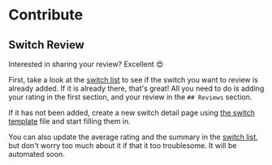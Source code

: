 # Contribute

## Switch Review

Interested in sharing your review? Excellent 😍

First, take a look at the [switch list](../switches/switches.md) to see if the switch you want to review is already added.
If it is already there, that's great!
All you need to do is adding your rating in the first section, and your review in the `## Reviews` section.

If it has not been added, create a new switch detail page using [the switch template](../switches/_switch_template.md) file and start filling them in.

You can also update the average rating and the summary in the [switch list](../switches/switches.md),
but don't worry too much about it if that it too troublesome.
It will be automated soon.
